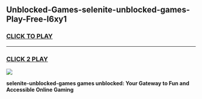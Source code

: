 
## Unblocked-Games-selenite-unblocked-games-Play-Free-l6xy1
<h3>
<a href="https://premium76.site?title=selenite-unblocked-games&ref=20A">CLICK TO PLAY</a></h3>
<hr>

<h3>
<a href="https://premium76.site?title=selenite-unblocked-games&ref=20A">CLICK 2 PLAY</a>
  
</h3>

<a href="https://premium76.site?title=selenite-unblocked-games&ref=20A"><img src="https://clearcache.store/games.png"></a>


**selenite-unblocked-games games unblocked: Your Gateway to Fun and Accessible Online Gaming**
